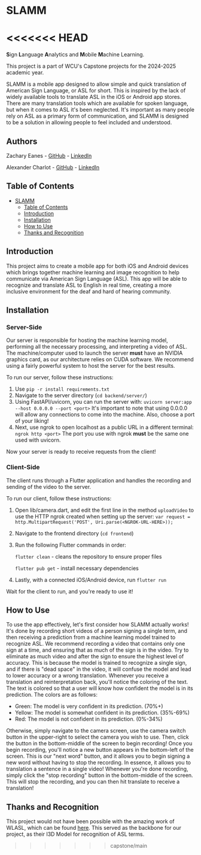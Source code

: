 # SLAMM
<<<<<<< HEAD
=======

**S**ign **L**anguage **A**nalytics and **M**obile **M**achine Learning.

This project is a part of WCU's Capstone projects for the 2024-2025 academic year.

SLAMM is a mobile app designed to allow simple and quick translation of American Sign Language, 
or ASL for short. This is inspired by the lack of widely available tools to translate ASL in the iOS or Android 
app stores. There are many translation tools which are available for spoken language, but when it comes to ASL 
it's been neglected. It's important as many people rely on ASL as a primary form of communication, 
and SLAMM is designed to be a solution in allowing people to feel included and understood. 

## Authors

Zachary Eanes - [GitHub](https://github.com/zteanes) - [LinkedIn](https://www.linkedin.com/in/zteanes/)

Alexander Charlot - [GitHub](https://github.com/Al-Charlot) - [LinkedIn](https://www.linkedin.com/in/alexcharlot1/)

## Table of Contents

- [SLAMM](#slamm)
  - [Table of Contents](#table-of-contents)
  - [Introduction](#introduction)
  - [Installation](#installation)
  - [How to Use](#how-to-use)
  - [Thanks and Recognition](#thanks-and-recognition)

## Introduction

This project aims to create a mobile app for both iOS and Android devices which brings together machine learning and image recognition to help communicate via American Sign Language (ASL). This app will be able to recognize and translate ASL to English in real time, creating a more inclusive environment for the deaf and hard of hearing community.

## Installation

### Server-Side

Our server is responsible for hosting the machine learning model, performing all the necessary processing, and interpreting a video of ASL. The machine/computer used to launch the server **must** have an NVIDIA graphics card, as our architecture relies on CUDA software. We recommend using a fairly powerful system to host the server for the best results.

To run our server, follow these instructions:

1. Use `pip -r install requirements.txt`
2. Navigate to the server directory (`cd backend/server/`)
3. Using FastAPI/uvicorn, you can run the server with: `uvicorn server:app --host 0.0.0.0 --port <port>`
    It's important to note that using 0.0.0.0 will allow any connections to come into the machine. Also, choose a port of your liking!
5. Next, use ngrok to open localhost as a public URL in a different terminal: `ngrok http <port>`
    The port you use with ngrok **must** be the same one used with uvicorn.

Now your server is ready to receive requests from the client!

### Client-Side

The client runs through a Flutter application and handles the recording and sending of the video to the server.

To run our client, follow these instructions:

1. Open lib/camera.dart, and edit the first line in the method `uploadVideo` to use the HTTP ngrok created when setting up the server:
      `var request = http.MultipartRequest('POST', Uri.parse(<NGROK-URL-HERE>));`
2. Navigate to the frontend directory (`cd frontend`)
3. Run the following Flutter commands in order:

   `flutter clean` - cleans the repository to ensure proper files

   `flutter pub get` - install necessary dependencies
   
5. Lastly, with a connected iOS/Android device, run `flutter run`

Wait for the client to run, and you're ready to use it!
   

## How to Use

To use the app effectively, let's first consider how SLAMM actually works! It's done by recording short 
videos of a person signing a single term, and then receiving a prediction from a machine learning model trained 
to recognize ASL. We recommend recording a video that contains only one sign at a time, and ensuring that as 
much of the sign is in the video. Try to eliminate as much video and after the sign to ensure the highest level 
of accuracy. This is because the model is trained to recognize a single sign, and if there is \"dead space\" in 
the video, it will confuse the model and lead to lower accuracy or a wrong translation. Whenever you receive a 
translation and reinterpretation back, you'll notice the coloring of the text. The text is colored so that a user 
will know how confident the model is in its prediction. The colors are as follows:

- Green: The model is very confident in its prediction. (70%+)
- Yellow: The model is somewhat confident in its prediction. (35%-69%)
- Red: The model is not confident in its prediction. (0%-34%)

Otherwise, simply navigate to the camera screen, use the camera switch button in the upper-right to select the 
camera you wish to use. Then, click the button in the bottom-middle of the screen to begin recording! Once you 
begin recording, you'll notice a new button appears in the bottom-left of the screen. This is our "next word" 
button, and it allows you to begin signing a new word without having to stop the recording. In essence, it 
allows you to translation a sentence in a single video! Whenever you're done recording, simply click the 
"stop recording" button in the bottom-middle of the screen. This will stop the recording, and you can then hit 
translate to receive a translation!

## Thanks and Recognition

This project would not have been possible with the amazing work of WLASL, which can be found 
[here](https://github.com/dxli94/WLASL). This served as the backbone for our project, as their I3D Model for 
recognition of ASL terms.

>>>>>>> capstone/main
